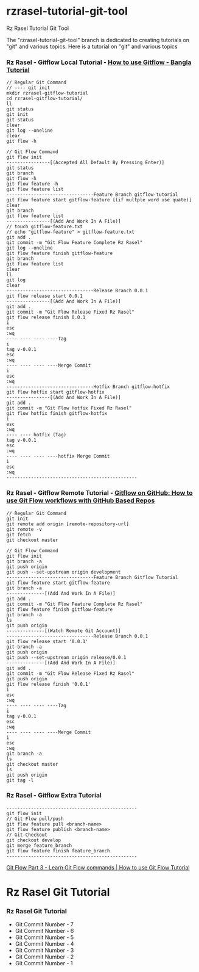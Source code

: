 # rzrasel-tutorial-git-tool
Rz Rasel Tutorial Git Tool

The "rzrasel-tutorial-git-tool" branch is dedicated to creating tutorials on "git" and various topics. Here is a tutorial on "git" and various topics

### Rz Rasel - Gitflow Local Tutorial - [How to use Gitflow - Bangla Tutorial](https://youtu.be/nXW_DVQoW0E)

```git_flow_local_tutorial
// Regular Git Command
// ---- git init
mkdir rzrasel-gitflow-tutorial
cd rzrasel-gitflow-tutorial/
ll
git status
git init
git status
clear
git log --oneline
clear
git flow -h

// Git Flow Command
git flow init
----------------[(Accepted All Default By Pressing Enter)]
git status
git branch
git flow -h
git flow feature -h
git flow feature list
--------------------------------Feature Branch gitflow-tutorial
git flow feature start gitflow-feature [(if multple word use quate)]
clear
git branch
git flow feature list
----------------[(Add And Work In A File)]
// touch gitflow-feature.txt
// echo "gitflow-feature" > gitflow-feature.txt
git add .
git commit -m "Git Flow Feature Complete Rz Rasel"
git log --oneline
git flow feature finish gitflow-feature
git branch
git flow feature list
clear
ll
git log
clear
--------------------------------Release Branch 0.0.1
git flow release start 0.0.1
----------------[(Add And Work In A File)]
git add .
git commit -m "Git Flow Release Fixed Rz Rasel"
git flow release finish 0.0.1
i
esc
:wq
---- ---- ---- ----Tag
i
tag v-0.0.1
esc
:wq
---- ---- ---- ----Merge Commit
i
esc
:wq
--------------------------------Hotfix Branch gitflow-hotfix
git flow hotfix start gitflow-hotfix
----------------[(Add And Work In A File)]
git add .
git commit -m "Git Flow Hotfix Fixed Rz Rasel"
git flow hotfix finish gitflow-hotfix
i
esc
:wq
---- ---- hotfix (Tag)
tag v-0.0.1
esc
:wq
---- ---- ---- ----hotfix Merge Commit
i
esc
:wq
------------------------------------------------
```

### Rz Rasel - Gitflow Remote Tutorial - [Gitflow on GitHub: How to use Git Flow workflows with GitHub Based Repos](https://youtu.be/WQuxeEvaCxs)

```git_flow_remote_tutorial
// Regular Git Command
git init
git remote add origin [remote-repository-url]
git remote -v
git fetch
git checkout master

// Git Flow Command
git flow init
git branch -a
git push origin
git push --set-upstream origin development
--------------------------------Feature Branch Gitflow Tutorial
git flow feature start gitflow-feature
git branch -a
--------------[(Add And Work In A File)]
git add .
git commit -m "Git Flow Feature Complete Rz Rasel"
git flow feature finish gitflow-feature
git branch -a
ls
git push origin
--------------[(Watch Remote Git Account)]
--------------------------------Release Branch 0.0.1
git flow release start '0.0.1'
git branch -a
git push origin
git push --set-upstream origin release/0.0.1
--------------[(Add And Work In A File)]
git add .
git commit -m "Git Flow Release Fixed Rz Rasel"
git push origin
git flow release finish '0.0.1'
i
esc
:wq
---- ---- ---- ----Tag
i
tag v-0.0.1
esc
:wq
---- ---- ---- ----Merge Commit
i
esc
:wq
git branch -a
ls
git checkout master
ls
git push origin
git tag -l
```

### Rz Rasel - Gitflow Extra Tutorial
```
------------------------------------------------
git flow init
// Git Flow pull/push
git flow feature pull <branch-name>
git flow feature publish <branch-name>
// Git Checkout
git checkout develop
git merge feature_branch
git flow feature finish feature_branch
------------------------------------------------
```

[Git Flow Part 3 - Learn Git Flow commands | How to use Git Flow Tutorial](https://youtu.be/ye4LVrQ0TuM)

# Rz Rasel Git Tutorial
### Rz Rasel Git Tutorial
- Git Commit Number - 7
- Git Commit Number - 6
- Git Commit Number - 5
- Git Commit Number - 4
- Git Commit Number - 3
- Git Commit Number - 2
- Git Commit Number - 1